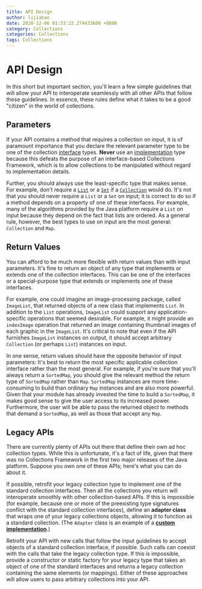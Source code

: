 ```yaml
---
title: API Design
author: lijiabao
date: 2020-12-06 01:53:22.274433600 +0800
category: Collections
categories: Collections
tags: Collections
---
```


# API Design

In this short but important section, you'll learn a few simple guidelines that will allow your API to interoperate seamlessly with all other APIs that follow these guidelines. In essence, these rules define what it takes to be a good "citizen" in the world of collections.

## Parameters

If your API contains a method that requires a collection on input, it is of paramount importance that you declare the relevant parameter type to be one of the collection 
[interface](../interfaces/index.html) types. **Never** use an 
[implementation](../implementations/index.html) type because this defeats the purpose of an interface-based Collections Framework, which is to allow collections to be manipulated without regard to implementation details.

Further, you should always use the least-specific type that makes sense. For example, don't require a 
[`List`](../interfaces/list.html) or a 
[`Set`](../interfaces/set.html) if a 
[`Collection`](../interfaces/collection.html) would do. It's not that you should never require a `List` or a `Set` on input; it is correct to do so if a method depends on a property of one of these interfaces. For example, many of the algorithms provided by the Java platform require a `List` on input because they depend on the fact that lists are ordered. As a general rule, however, the best types to use on input are the most general: `Collection` and `Map`.

## Return Values

You can afford to be much more flexible with return values than with input parameters. It's fine to return an object of any type that implements or extends one of the collection interfaces. This can be one of the interfaces or a special-purpose type that extends or implements one of these interfaces.

For example, one could imagine an image-processing package, called `ImageList`, that returned objects of a new class that implements `List`. In addition to the `List` operations, `ImageList` could support any application-specific operations that seemed desirable. For example, it might provide an `indexImage` operation that returned an image containing thumbnail images of each graphic in the `ImageList`. It's critical to note that even if the API furnishes `ImageList` instances on output, it should accept arbitrary `Collection` (or perhaps `List`) instances on input.

In one sense, return values should have the opposite behavior of input parameters: It's best to return the most specific applicable collection interface rather than the most general. For example, if you're sure that you'll always return a `SortedMap`, you should give the relevant method the return type of `SortedMap` rather than `Map`. `SortedMap` instances are more time-consuming to build than ordinary `Map` instances and are also more powerful. Given that your module has already invested the time to build a `SortedMap`, it makes good sense to give the user access to its increased power. Furthermore, the user will be able to pass the returned object to methods that demand a `SortedMap`, as well as those that accept any `Map`.

## Legacy APIs

There are currently plenty of APIs out there that define their own ad hoc collection types. While this is unfortunate, it's a fact of life, given that there was no Collections Framework in the first two major releases of the Java platform. Suppose you own one of these APIs; here's what you can do about it.

If possible, retrofit your legacy collection type to implement one of the standard collection interfaces. Then all the collections you return will interoperate smoothly with other collection-based APIs. If this is impossible (for example, because one or more of the preexisting type signatures conflict with the standard collection interfaces), define an **adapter class** that wraps one of your legacy collections objects, allowing it to function as a standard collection. (The `Adapter` class is an example of a 
[**custom implementation**](../custom-implementations/index.html).)

Retrofit your API with new calls that follow the input guidelines to accept objects of a standard collection interface, if possible. Such calls can coexist with the calls that take the legacy collection type. If this is impossible, provide a constructor or static factory for your legacy type that takes an object of one of the standard interfaces and returns a legacy collection containing the same elements (or mappings). Either of these approaches will allow users to pass arbitrary collections into your API.
